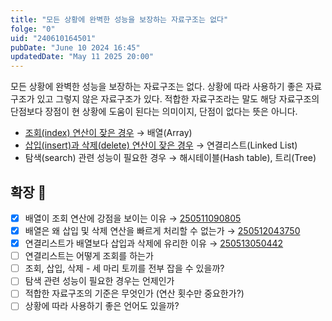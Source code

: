 ```yaml
---
title: "모든 상황에 완벽한 성능을 보장하는 자료구조는 없다"
folge: "0"
uid: "240610164501"
pubDate: "June 10 2024 16:45"
updatedDate: "May 11 2025 20:00"
---
```


모든 상황에 완벽한 성능을 보장하는 자료구조는 없다. 상황에 따라 사용하기 좋은 자료구조가 있고 그렇지 않은 자료구조가 있다. 적합한 자료구조라는 말도 해당 자료구조의 단점보다 장점이 현 상황에 도움이 된다는 의미이지, 단점이 없다는 뜻은 아니다.

- [조회(index) 연산이 잦은 경우](/note/250511090805) → 배열(Array)
- [삽입(insert)과 삭제(delete) 연산이 잦은 경우](/note/250513050442) → 연결리스트(Linked List)
- 탐색(search) 관련 성능이 필요한 경우 → 해시테이블(Hash table), 트리(Tree)

## 확장 🌱

- [x] 배열이 조회 연산에 강점을 보이는 이유 → [250511090805](/note/250511090805)
- [x] 배열은 왜 삽입 및 삭제 연산을 빠르게 처리할 수 없는가 → [250512043750](/note/250512043750)
- [x] 연결리스트가 배열보다 삽입과 삭제에 유리한 이유 → [250513050442](/note/250513050442)
- [ ] 연결리스트는 어떻게 조회를 하는가
- [ ] 조회, 삽입, 삭제 - 세 마리 토끼를 전부 잡을 수 있을까?
- [ ] 탐색 관련 성능이 필요한 경우는 언제인가
- [ ] 적합한 자료구조의 기준은 무엇인가 (연산 횟수만 중요한가?)
- [ ] 상황에 따라 사용하기 좋은 언어도 있을까?